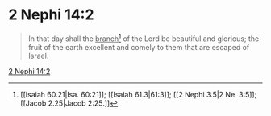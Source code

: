 # 2 Nephi 14:2

> In that day shall the <u>branch</u>[^a] of the Lord be beautiful and glorious; the fruit of the earth excellent and comely to them that are escaped of Israel.

[2 Nephi 14:2](https://www.churchofjesuschrist.org/study/scriptures/bofm/2-ne/14?lang=eng&id=p2#p2)


[^a]: [[Isaiah 60.21|Isa. 60:21]]; [[Isaiah 61.3|61:3]]; [[2 Nephi 3.5|2 Ne. 3:5]]; [[Jacob 2.25|Jacob 2:25.]]
